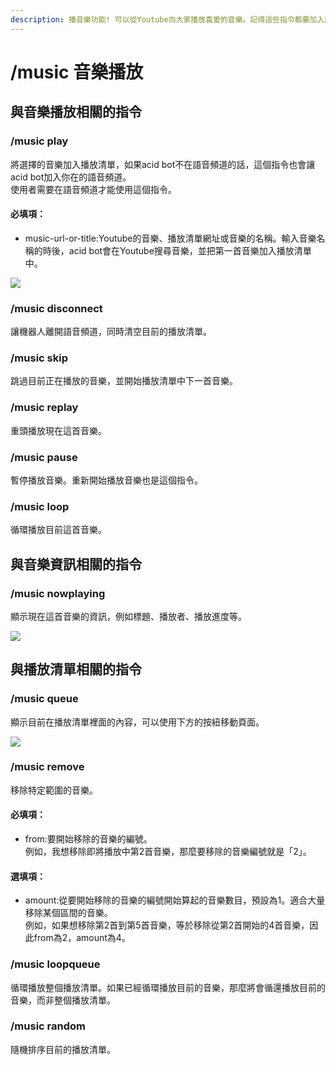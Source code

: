```yaml
---
description: 播音樂功能! 可以從Youtube向大家播放喜愛的音樂。記得這些指令都要加入語音頻道才能使用!
---
```


# /music 音樂播放

## 與音樂播放相關的指令

### /music play

將選擇的音樂加入播放清單，如果acid bot不在語音頻道的話，這個指令也會讓acid bot加入你在的語音頻道。\
使用者需要在語音頻道才能使用這個指令。

#### 必填項：

* music-url-or-title:Youtube的音樂、播放清單網址或音樂的名稱。輸入音樂名稱的時後，acid bot會在Youtube搜尋音樂，並把第一首音樂加入播放清單中。

![](https://cdn.discordapp.com/attachments/848902789681381416/950418595198951464/unknown.png)

### /music disconnect

讓機器人離開語音頻道，同時清空目前的播放清單。

### /music skip

跳過目前正在播放的音樂，並開始播放清單中下一首音樂。

### /music replay

重頭播放現在這首音樂。

### /music pause

暫停播放音樂。重新開始播放音樂也是這個指令。

### /music loop

循環播放目前這首音樂。

## 與音樂資訊相關的指令

### /music nowplaying

顯示現在這首音樂的資訊，例如標題、播放者、播放進度等。

![](https://media.discordapp.net/attachments/848902789681381416/951138531793846312/unknown.png)

## 與播放清單相關的指令

### /music queue

顯示目前在播放清單裡面的內容，可以使用下方的按紐移動頁面。

![](https://media.discordapp.net/attachments/848902789681381416/951139260784844850/unknown.png)

### /music remove

移除特定範圍的音樂。

#### 必填項：

* from:要開始移除的音樂的編號。\
  例如，我想移除即將播放中第2首音樂，那麼要移除的音樂編號就是「2」。

#### 選填項：

* amount:從要開始移除的音樂的編號開始算起的音樂數目，預設為1。適合大量移除某個區間的音樂。\
  例如，如果想移除第2首到第5首音樂，等於移除從第2首開始的4首音樂，因此from為2，amount為4。

### /music loopqueue

循環播放整個播放清單。如果已經循環播放目前的音樂，那麼將會循還播放目前的音樂，而非整個播放清單。

### /music random

隨機排序目前的播放清單。
